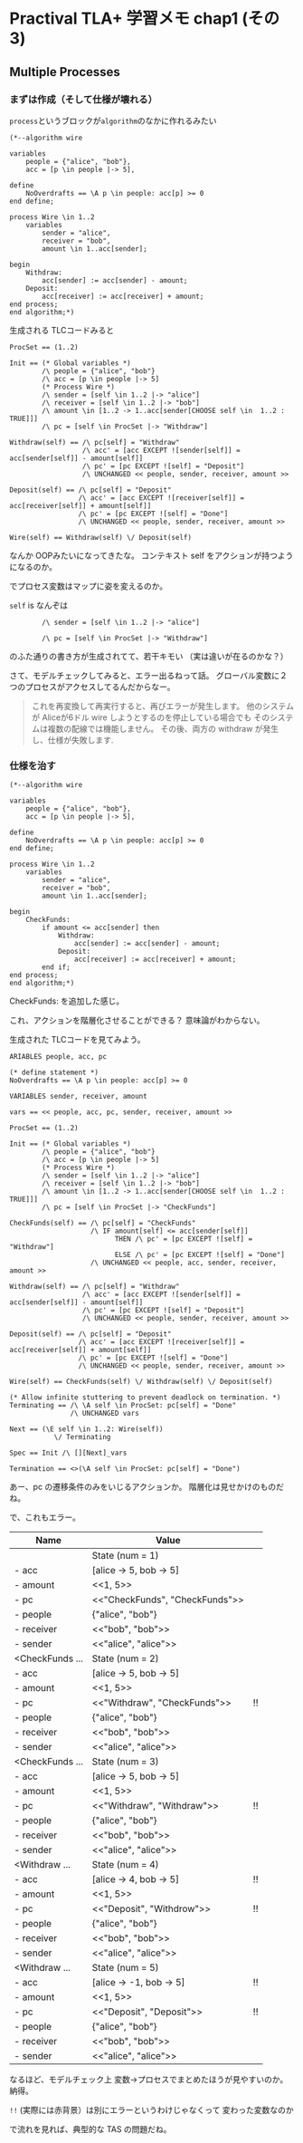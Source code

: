 # Practival TLA+ 学習メモ chap1 (その3)

## Multiple Processes

### まずは作成（そして仕様が壊れる）

`process`というブロックが`algorithm`のなかに作れるみたい

```
(*--algorithm wire

variables
    people = {"alice", "bob"},
    acc = [p \in people |-> 5],

define
    NoOverdrafts == \A p \in people: acc[p] >= 0
end define;

process Wire \in 1..2
    variables
        sender = "alice",
        receiver = "bob",
        amount \in 1..acc[sender];

begin
    Withdraw:
        acc[sender] := acc[sender] - amount;
    Deposit:
        acc[receiver] := acc[receiver] + amount;
end process;
end algorithm;*)
```

生成される TLCコードみると

```
ProcSet == (1..2)

Init == (* Global variables *)
        /\ people = {"alice", "bob"}
        /\ acc = [p \in people |-> 5]
        (* Process Wire *)
        /\ sender = [self \in 1..2 |-> "alice"]
        /\ receiver = [self \in 1..2 |-> "bob"]
        /\ amount \in [1..2 -> 1..acc[sender[CHOOSE self \in  1..2 : TRUE]]]
        /\ pc = [self \in ProcSet |-> "Withdraw"]

Withdraw(self) == /\ pc[self] = "Withdraw"
                  /\ acc' = [acc EXCEPT ![sender[self]] = acc[sender[self]] - amount[self]]
                  /\ pc' = [pc EXCEPT ![self] = "Deposit"]
                  /\ UNCHANGED << people, sender, receiver, amount >>

Deposit(self) == /\ pc[self] = "Deposit"
                 /\ acc' = [acc EXCEPT ![receiver[self]] = acc[receiver[self]] + amount[self]]
                 /\ pc' = [pc EXCEPT ![self] = "Done"]
                 /\ UNCHANGED << people, sender, receiver, amount >>

Wire(self) == Withdraw(self) \/ Deposit(self)
```

なんか OOPみたいになってきたな。
コンテキスト self をアクションが持つようになるのか。

でプロセス変数はマップに姿を変えるのか。

`self` is なんぞは

```
        /\ sender = [self \in 1..2 |-> "alice"]
```

```
        /\ pc = [self \in ProcSet |-> "Withdraw"]
```

のふた通りの書き方が生成されてて、若干キモい
（実は違いが在るのかな？）


さて、モデルチェックしてみると、エラー出るねって話。
グローバル変数に２つのプロセスがアクセスしてるんだからなー。

> これを再変換して再実行すると、再びエラーが発生します。
> 他のシステムが Aliceが6ドル wire しようとするのを停止している場合でも
> そのシステムは複数の配線では機能しません。
> その後、両方の withdraw が発生し、仕様が失敗します.

### 仕様を治す

```
(*--algorithm wire

variables
    people = {"alice", "bob"},
    acc = [p \in people |-> 5],

define
    NoOverdrafts == \A p \in people: acc[p] >= 0
end define;

process Wire \in 1..2
    variables
        sender = "alice",
        receiver = "bob",
        amount \in 1..acc[sender];

begin
    CheckFunds:
        if amount <= acc[sender] then
            Withdraw:
                acc[sender] := acc[sender] - amount;
            Deposit:
                acc[receiver] := acc[receiver] + amount;
        end if;
end process;
end algorithm;*)
```

CheckFunds: を追加した感じ。

これ、アクションを階層化させることができる？
意味論がわからない。

生成された TLCコードを見てみよう。

```
ARIABLES people, acc, pc

(* define statement *)
NoOverdrafts == \A p \in people: acc[p] >= 0

VARIABLES sender, receiver, amount

vars == << people, acc, pc, sender, receiver, amount >>

ProcSet == (1..2)

Init == (* Global variables *)
        /\ people = {"alice", "bob"}
        /\ acc = [p \in people |-> 5]
        (* Process Wire *)
        /\ sender = [self \in 1..2 |-> "alice"]
        /\ receiver = [self \in 1..2 |-> "bob"]
        /\ amount \in [1..2 -> 1..acc[sender[CHOOSE self \in  1..2 : TRUE]]]
        /\ pc = [self \in ProcSet |-> "CheckFunds"]

CheckFunds(self) == /\ pc[self] = "CheckFunds"
                    /\ IF amount[self] <= acc[sender[self]]
                          THEN /\ pc' = [pc EXCEPT ![self] = "Withdraw"]
                          ELSE /\ pc' = [pc EXCEPT ![self] = "Done"]
                    /\ UNCHANGED << people, acc, sender, receiver, amount >>

Withdraw(self) == /\ pc[self] = "Withdraw"
                  /\ acc' = [acc EXCEPT ![sender[self]] = acc[sender[self]] - amount[self]]
                  /\ pc' = [pc EXCEPT ![self] = "Deposit"]
                  /\ UNCHANGED << people, sender, receiver, amount >>

Deposit(self) == /\ pc[self] = "Deposit"
                 /\ acc' = [acc EXCEPT ![receiver[self]] = acc[receiver[self]] + amount[self]]
                 /\ pc' = [pc EXCEPT ![self] = "Done"]
                 /\ UNCHANGED << people, sender, receiver, amount >>

Wire(self) == CheckFunds(self) \/ Withdraw(self) \/ Deposit(self)

(* Allow infinite stuttering to prevent deadlock on termination. *)
Terminating == /\ \A self \in ProcSet: pc[self] = "Done"
               /\ UNCHANGED vars

Next == (\E self \in 1..2: Wire(self))
           \/ Terminating

Spec == Init /\ [][Next]_vars

Termination == <>(\A self \in ProcSet: pc[self] = "Done")
```

あー、pc の遷移条件のみをいじるアクションか。
階層化は見せかけのものだね。


で、これもエラー。

| Name                | Value                          |    |
|---------------------|--------------------------------|----|
| <initial predicate> | State (num = 1)                |    |
| - acc               | [alice -> 5, bob -> 5]         |    |
| - amount            | <<1, 5>>                       |    |
| - pc                | <<"CheckFunds", "CheckFunds">> |    |
| - people            | {"alice", "bob"}               |    |
| - receiver          | <<"bob", "bob">>               |    |
| - sender            | <<"alice", "alice">>           |    |
| <CheckFunds ...     | State (num = 2)                |    |
| - acc               | [alice -> 5, bob -> 5]         |    |
| - amount            | <<1, 5>>                       |    |
| - pc                | <<"Withdraw", "CheckFunds">>   | !! |
| - people            | {"alice", "bob"}               |    |
| - receiver          | <<"bob", "bob">>               |    |
| - sender            | <<"alice", "alice">>           |    |
| <CheckFunds ...     | State (num = 3)                |    |
| - acc               | [alice -> 5, bob -> 5]         |    |
| - amount            | <<1, 5>>                       |    |
| - pc                | <<"Withdraw", "Withdraw">>     | !! |
| - people            | {"alice", "bob"}               |    |
| - receiver          | <<"bob", "bob">>               |    |
| - sender            | <<"alice", "alice">>           |    |
| <Withdraw ...       | State (num = 4)                |    |
| - acc               | [alice -> 4, bob -> 5]         | !! |
| - amount            | <<1, 5>>                       |    |
| - pc                | <<"Deposit", "Withdrow">>      | !! |
| - people            | {"alice", "bob"}               |    |
| - receiver          | <<"bob", "bob">>               |    |
| - sender            | <<"alice", "alice">>           |    |
| <Withdraw ...       | State (num = 5)                |    |
| - acc               | [alice -> -1, bob -> 5]        | !! |
| - amount            | <<1, 5>>                       |    |
| - pc                | <<"Deposit", "Deposit">>       | !! |
| - people            | {"alice", "bob"}               |    |
| - receiver          | <<"bob", "bob">>               |    |
| - sender            | <<"alice", "alice">>           |    |


なるほど、モデルチェック上 変数→プロセスでまとめたほうが見やすいのか。納得。

`!!` (実際には赤背景）は別にエラーというわけじゃなくって
変わった変数なのか

で流れを見れば、典型的な TAS の問題だね。
